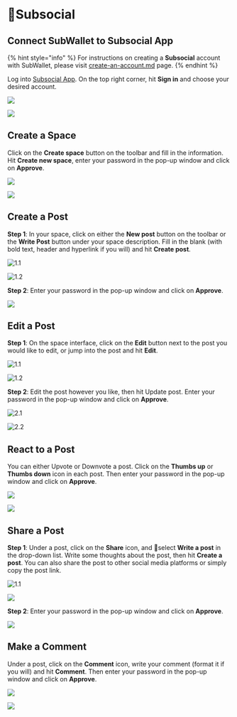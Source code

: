 # Subsocial

## Connect SubWallet to Subsocial App

{% hint style="info" %}
For instructions on creating a **Subsocial** account with SubWallet, please visit [create-an-account.md](../user-guide/create-an-account.md "mention") page.
{% endhint %}

Log into [Subsocial App](https://app.subsocial.network). On the top right corner, hit **Sign in** and choose your desired account.

![](../.gitbook/assets/sub1.png)

![](<../.gitbook/assets/Screen Shot 2022-04-23 at 15.24.02.png>)

## Create a Space

Click on the **Create space** button on the toolbar and fill in the information. Hit **Create new space**, enter your password in the pop-up window and click on **Approve**.

![](../.gitbook/assets/sub2.png)

![](<../.gitbook/assets/Screen Shot 2022-04-23 at 15.34.33.png>)

## Create a Post

**Step 1**: In your space, click on either the **New post** button on the toolbar or the **Write Post** button under your space description. Fill in the blank (with bold text, header and hyperlink if you will) and hit **Create post**.&#x20;

![1.1](../.gitbook/assets/sub3.png)

![1.2](../.gitbook/assets/sub4.png)

**Step 2**: Enter your password in the pop-up window and click on **Approve**.&#x20;

![](<../.gitbook/assets/Screen Shot 2022-04-23 at 16.07.23.png>)

## Edit a Post

**Step 1**: On the space interface, click on the **Edit** button next to the post you would like to edit, or jump into the post and hit **Edit**.&#x20;

![1.1](../.gitbook/assets/sub5.png)

![1.2](../.gitbook/assets/sub6.png)

**Step 2**: Edit the post however you like, then hit Update post. Enter your password in the pop-up window and click on **Approve**.&#x20;

![2.1](../.gitbook/assets/sub7.png)

![2.2](<../.gitbook/assets/Screen Shot 2022-04-23 at 16.30.55.png>)

## React to a Post

You can either Upvote or Downvote a post. Click on the **Thumbs up** or **Thumbs down** icon in each post. Then enter your password in the pop-up window and click on **Approve**. &#x20;

![](../.gitbook/assets/sub8.png)

![](<../.gitbook/assets/Screen Shot 2022-04-23 at 16.44.14.png>)

## Share a Post

**Step 1**: Under a post, click on the **Share** icon, and select **Write a post** in the drop-down list. Write some thoughts about the post, then hit **Create a post**. You can also share the post to other social media platforms or simply copy the post link.

![1.1](../.gitbook/assets/sub9.png)

![](../.gitbook/assets/sub10.png)

**Step 2**: Enter your password in the pop-up window and click on **Approve**.&#x20;

![](<../.gitbook/assets/Screen Shot 2022-04-23 at 17.09.15.png>)

## Make a Comment

Under a post, click on the **Comment** icon, write your comment (format it if you will) and hit **Comment**. Then enter your password in the pop-up window and click on **Approve**.&#x20;

![](../.gitbook/assets/sub11.png)

![](<../.gitbook/assets/Screen Shot 2022-04-23 at 17.03.38.png>)
